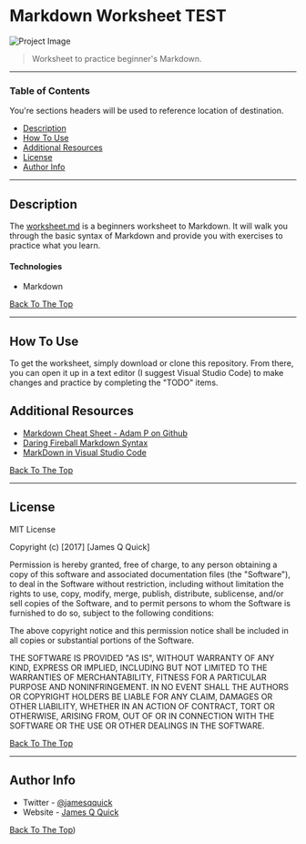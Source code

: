 # Markdown Worksheet TEST

![Project Image](https://github.com/jamesqquick/markdown-worksheet/blob/master/screenshot.png)

> Worksheet to practice beginner's Markdown.

---


### Table of Contents
You're sections headers will be used to reference location of destination.

- [Description](#description)
- [How To Use](#how-to-use)
- [Additional Resources](#additional-resources)
- [License](#license)
- [Author Info](#author-info)

---

## Description

The [worksheet.md](https://github.com/jamesqquick/markdown-worksheet/blob/master/worksheet.md) is a beginners worksheet to Markdown.  It will walk you through the basic syntax of Markdown and provide you with exercises to practice what you learn.

#### Technologies

- Markdown

[Back To The Top](#markdown-worksheet)

---

## How To Use

To get the worksheet, simply download or clone this repository.  From there, you can open it up in a text editor (I suggest Visual Studio Code) to make changes and practice by completing the "TODO" items.


## Additional Resources
- [Markdown Cheat Sheet - Adam P on Github](https://github.com/adam-p/markdown-here/wiki/Markdown-Cheatsheet#images)
- [Daring Fireball Markdown Syntax](https://daringfireball.net/projects/markdown/syntax)
- [MarkDown in Visual Studio Code](https://code.visualstudio.com/docs/languages/markdown)

[Back To The Top](#markdown-worksheet)

---

## License

MIT License

Copyright (c) [2017] [James Q Quick]

Permission is hereby granted, free of charge, to any person obtaining a copy
of this software and associated documentation files (the "Software"), to deal
in the Software without restriction, including without limitation the rights
to use, copy, modify, merge, publish, distribute, sublicense, and/or sell
copies of the Software, and to permit persons to whom the Software is
furnished to do so, subject to the following conditions:

The above copyright notice and this permission notice shall be included in all
copies or substantial portions of the Software.

THE SOFTWARE IS PROVIDED "AS IS", WITHOUT WARRANTY OF ANY KIND, EXPRESS OR
IMPLIED, INCLUDING BUT NOT LIMITED TO THE WARRANTIES OF MERCHANTABILITY,
FITNESS FOR A PARTICULAR PURPOSE AND NONINFRINGEMENT. IN NO EVENT SHALL THE
AUTHORS OR COPYRIGHT HOLDERS BE LIABLE FOR ANY CLAIM, DAMAGES OR OTHER
LIABILITY, WHETHER IN AN ACTION OF CONTRACT, TORT OR OTHERWISE, ARISING FROM,
OUT OF OR IN CONNECTION WITH THE SOFTWARE OR THE USE OR OTHER DEALINGS IN THE
SOFTWARE.

[Back To The Top](#markdown-worksheet)

---

## Author Info

- Twitter - [@jamesqquick](https://twitter.com/jamesqquick)
- Website - [James Q Quick](https://jamesqquick.com)

[Back To The Top](#read-me-template))
